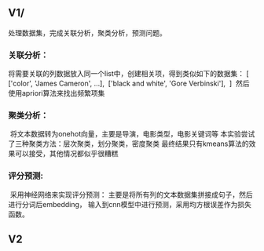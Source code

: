 ##  V1/

处理数据集，完成关联分析，聚类分析，预测问题。

### **关联分析**：

​    将需要关联的列数据放入同一个list中，创建相关项，得到类似如下的数据集：
​    [
​        ['color', 'James Cameron', ...],
​        ['black and white', 'Gore Verbinski'],
​    ]
​    然后使用apriori算法来找出频繁项集

### 聚类分析：

​    将文本数据转为onehot向量，主要是导演，电影类型，电影关键词等
​    本实验尝试了三种聚类方法：层次聚类，划分聚类，密度聚类
​    最终结果只有kmeans算法的效果可以接受，其他情况都似乎很糟糕

### 评分预测:

​    采用神经网络来实现评分预测：
​        主要是将所有列的文本数据集拼接成句子，然后进行分词后embedding，
​        输入到cnn模型中进行预测，采用均方根误差作为损失函数。

## V2

